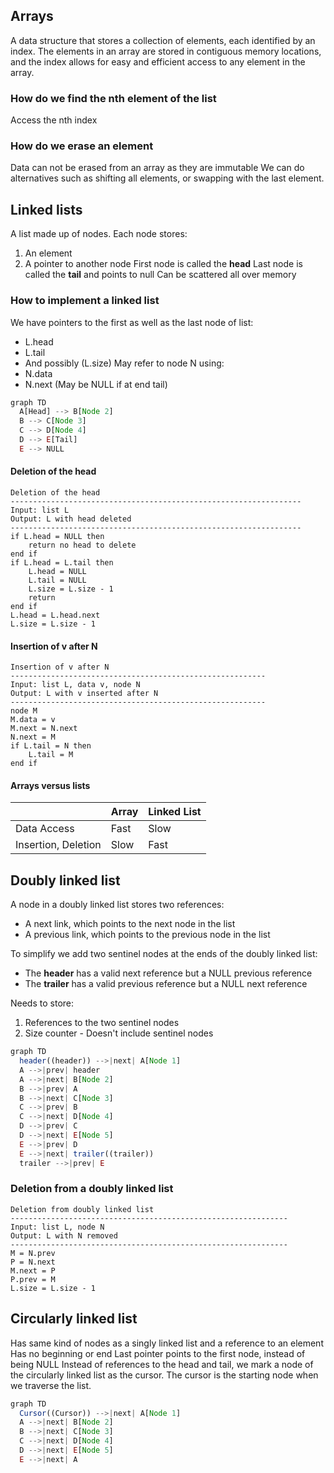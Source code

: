 ## Arrays
A data structure that stores a collection of elements, each identified by an index.
The elements in an array are stored in contiguous memory locations, and the index allows for easy and efficient access to any element in the array.
### How do we find the nth element of the list
Access the nth index
### How do we erase an element
Data can not be erased from an array as they are immutable
We can do alternatives such as shifting all elements, or swapping with the last element.

## Linked lists
A list made up of nodes.
Each node stores:
1. An element
2. A pointer to another node
First node is called the **head**
Last node is called the **tail** and points to null
Can be scattered all over memory

### How to implement a linked list
We have pointers to the first as well as the last node of list:
- L.head
- L.tail
- And possibly (L.size)
May refer to node N using:
- N.data
- N.next (May be NULL if at end tail)

```mermaid.js
graph TD
  A[Head] --> B[Node 2]
  B --> C[Node 3]
  C --> D[Node 4]
  D --> E[Tail]
  E --> NULL
```

#### Deletion of the head

```
Deletion of the head
-----------------------------------------------------------------
Input: list L
Output: L with head deleted
-----------------------------------------------------------------
if L.head = NULL then
	return no head to delete
end if
if L.head = L.tail then
	L.head = NULL
	L.tail = NULL
	L.size = L.size - 1
	return
end if
L.head = L.head.next
L.size = L.size - 1
```

#### Insertion of v after N

```
Insertion of v after N
---------------------------------------------------------
Input: list L, data v, node N
Output: L with v inserted after N
---------------------------------------------------------
node M
M.data = v
M.next = N.next
N.next = M
if L.tail = N then
	L.tail = M
end if
```

#### Arrays versus lists

|                     | Array | Linked List |
| ------------------- | ----- | ----------- |
| Data Access         | Fast  | Slow        |
| Insertion, Deletion | Slow  | Fast        |

## Doubly linked list
A node in a doubly linked list stores two references:
- A next link, which points to the next node in the list
- A previous link, which points to the previous node in the list

To simplify we add two sentinel nodes at the ends of the doubly linked list:
- The **header** has a valid next reference but a NULL previous reference
- The **trailer** has a valid previous reference but a NULL next reference

Needs to store:
1. References to the two sentinel nodes
2. Size counter - Doesn't include sentinel nodes


```mermaid.js
graph TD
  header((header)) -->|next| A[Node 1]
  A -->|prev| header
  A -->|next| B[Node 2]
  B -->|prev| A
  B -->|next| C[Node 3]
  C -->|prev| B
  C -->|next| D[Node 4]
  D -->|prev| C
  D -->|next| E[Node 5]
  E -->|prev| D
  E -->|next| trailer((trailer))
  trailer -->|prev| E

```

### Deletion from a doubly linked list

```
Deletion from doubly linked list
--------------------------------------------------------------
Input: list L, node N
Output: L with N removed
--------------------------------------------------------------
M = N.prev
P = N.next
M.next = P
P.prev = M
L.size = L.size - 1
```

## Circularly linked list
Has same kind of nodes as a singly linked list and a reference to an element
Has no beginning or end
Last pointer points to the first node, instead of being NULL
Instead of references to the head and tail, we mark a node of the circularly linked list as the cursor. The cursor is the starting node when we traverse the list.

```mermaid.js
graph TD
  Cursor((Cursor)) -->|next| A[Node 1]
  A -->|next| B[Node 2]
  B -->|next| C[Node 3]
  C -->|next| D[Node 4]
  D -->|next| E[Node 5]
  E -->|next| A

```
